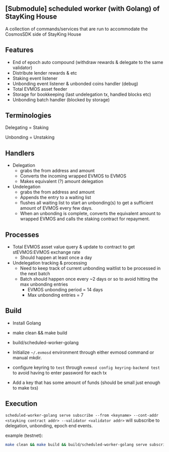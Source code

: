 ##  [Submodule] scheduled worker (with Golang) of StayKing House

A collection of commands/services that are run to accommodate the CosmosSDK side of StayKing House

## Features

 - End of epoch auto compound (withdraw rewards & delegate to the same validator)
 - Distribute lender rewards & etc
 - Staking event listener
 - Unbonding event listener & unbonded coins handler (debug)
 - Total EVMOS asset feeder
 - Storage for bookkeeping (last undelegation tx, handled blocks etc)
 - Unbonding batch handler (blocked by storage)

## Terminologies

Delegating = Staking

Unbonding = Unstaking

## Handlers

 - Delegation
   - grabs the from address and amount
   - Converts the incoming wrapped EVMOS to EVMOS
   - Makes equivalent (?) amount delegation
 - Undelegation
   - grabs the from address and amount
   - Appends the entry to a waiting list
   - flushes all waiting list to start an unbonding(s) to get a sufficient amount of EVMOS every few days.
   - When an unbonding is complete, converts the equivalent amount to wrapped EVMOS and calls the staking contract for repayment.

## Processes

 - Total EVMOS asset value query & update to contract to get stEVMOS:EVMOS exchange rate
   - Should happen at least once a day
 - Undelegation tracking & processing
   - Need to keep track of current unbonding waitlist to be processed in the next batch
   - Batch should happen once every ~2 days or so to avoid hitting the max unbonding entries
     - EVMOS unbonding period = 14 days
     - Max unbonding entries = 7

## Build

 - Install Golang
 - make clean && make build
 - build/scheduled-worker-golang

 - Initialize `~/.evmosd` environment through either evmosd command or manual mkdir.
 - configure keyring to `test` through `evmosd config keyring-backend test` to avoid having to enter password for each tx
 - Add a key that has some amount of funds (should be small just enough to make txs)


## Execution

`scheduled-worker-golang serve subscribe --from <keyname> --cont-addr <stayking contract addr> --validator <validator addr>` will subscribe to delegation, unbonding, epoch end events.

example (testnet):
```bash
make clean && make build && build/scheduled-worker-golang serve subscribe --from bob --cont-addr 0xd8A9159c111D0597AD1b475b8d7e5A217a1d1d05 --uevmos-cont-addr 0x8b9d5A75328b5F3167b04B42AD00092E7d6c485c --validator evmosvaloper1qvc6jej73armfs5fadn9lprx768f46d9wpd7d7 --broadcast-mode async  --eth-endpoint http://eth.bd.evmos.dev:8545 --node http://bd-evmos-testnet-state-sync-node-01.bdnodes.net:26657
```
